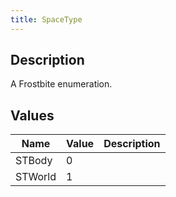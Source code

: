 ```yaml
---
title: SpaceType
---
```

## Description

A Frostbite enumeration.

## Values

| Name    | Value | Description |
| ------- | ----- | ----------- |
| STBody  | 0     |             |
| STWorld | 1     |             |
